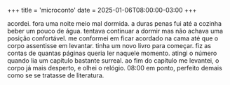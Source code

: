 +++
title = 'microconto'
date = 2025-01-06T08:00:00-03:00
+++

acordei. fora uma noite meio mal dormida. a duras penas fui até a cozinha beber um pouco de água. tentava continuar a dormir mas não achava uma posição confortável. me conformei em ficar acordado na cama até que o corpo assentisse em levantar. tinha um novo livro para começar. fiz as contas de quantas páginas queria ler naquele momento. atingi o número quando lia um capítulo bastante surreal. ao fim do capítulo me levantei, o corpo já mais desperto, e olhei o relógio. 08:00 em ponto, perfeito demais como se se tratasse de literatura.
